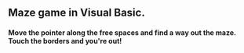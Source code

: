 ## Maze game in Visual Basic.

#### Move the pointer along the free spaces and find a way out the maze. Touch the borders and you're out!
